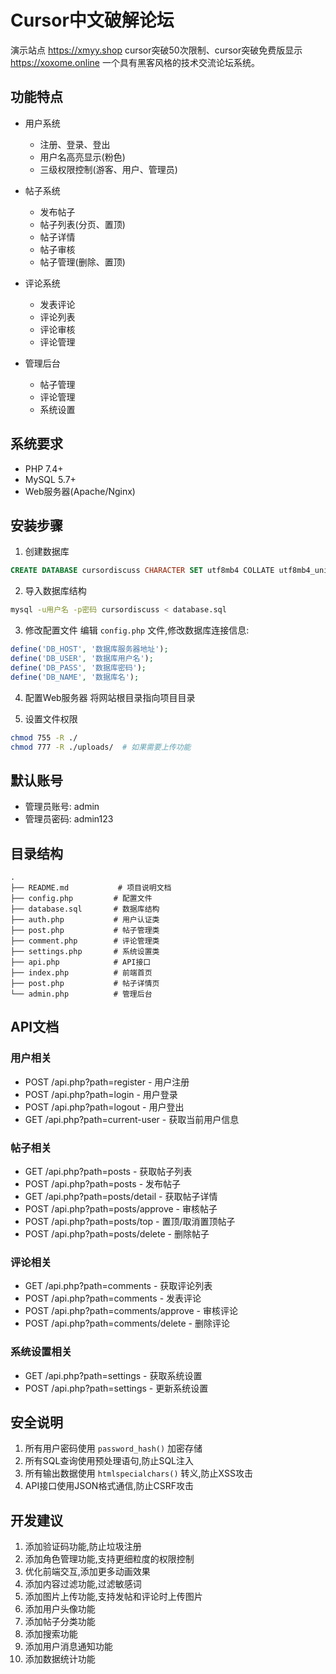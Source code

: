 # Cursor中文破解论坛
演示站点 https://xmyy.shop
cursor突破50次限制、cursor突破免费版显示 https://xoxome.online
一个具有黑客风格的技术交流论坛系统。

## 功能特点

- 用户系统
  - 注册、登录、登出
  - 用户名高亮显示(粉色)
  - 三级权限控制(游客、用户、管理员)

- 帖子系统
  - 发布帖子
  - 帖子列表(分页、置顶)
  - 帖子详情
  - 帖子审核
  - 帖子管理(删除、置顶)

- 评论系统
  - 发表评论
  - 评论列表
  - 评论审核
  - 评论管理

- 管理后台
  - 帖子管理
  - 评论管理
  - 系统设置

## 系统要求

- PHP 7.4+
- MySQL 5.7+
- Web服务器(Apache/Nginx)

## 安装步骤

1. 创建数据库
```sql
CREATE DATABASE cursordiscuss CHARACTER SET utf8mb4 COLLATE utf8mb4_unicode_ci;
```

2. 导入数据库结构
```bash
mysql -u用户名 -p密码 cursordiscuss < database.sql
```

3. 修改配置文件
编辑 `config.php` 文件,修改数据库连接信息:
```php
define('DB_HOST', '数据库服务器地址');
define('DB_USER', '数据库用户名');
define('DB_PASS', '数据库密码');
define('DB_NAME', '数据库名');
```

4. 配置Web服务器
将网站根目录指向项目目录

5. 设置文件权限
```bash
chmod 755 -R ./
chmod 777 -R ./uploads/  # 如果需要上传功能
```

## 默认账号

- 管理员账号: admin
- 管理员密码: admin123

## 目录结构

```
.
├── README.md           # 项目说明文档
├── config.php         # 配置文件
├── database.sql       # 数据库结构
├── auth.php           # 用户认证类
├── post.php           # 帖子管理类
├── comment.php        # 评论管理类
├── settings.php       # 系统设置类
├── api.php            # API接口
├── index.php          # 前端首页
├── post.php           # 帖子详情页
└── admin.php          # 管理后台
```

## API文档

### 用户相关

- POST /api.php?path=register - 用户注册
- POST /api.php?path=login - 用户登录
- POST /api.php?path=logout - 用户登出
- GET /api.php?path=current-user - 获取当前用户信息

### 帖子相关

- GET /api.php?path=posts - 获取帖子列表
- POST /api.php?path=posts - 发布帖子
- GET /api.php?path=posts/detail - 获取帖子详情
- POST /api.php?path=posts/approve - 审核帖子
- POST /api.php?path=posts/top - 置顶/取消置顶帖子
- POST /api.php?path=posts/delete - 删除帖子

### 评论相关

- GET /api.php?path=comments - 获取评论列表
- POST /api.php?path=comments - 发表评论
- POST /api.php?path=comments/approve - 审核评论
- POST /api.php?path=comments/delete - 删除评论

### 系统设置相关

- GET /api.php?path=settings - 获取系统设置
- POST /api.php?path=settings - 更新系统设置

## 安全说明

1. 所有用户密码使用 `password_hash()` 加密存储
2. 所有SQL查询使用预处理语句,防止SQL注入
3. 所有输出数据使用 `htmlspecialchars()` 转义,防止XSS攻击
4. API接口使用JSON格式通信,防止CSRF攻击

## 开发建议

1. 添加验证码功能,防止垃圾注册
2. 添加角色管理功能,支持更细粒度的权限控制
3. 优化前端交互,添加更多动画效果
4. 添加内容过滤功能,过滤敏感词
5. 添加图片上传功能,支持发帖和评论时上传图片
6. 添加用户头像功能
7. 添加帖子分类功能
8. 添加搜索功能
9. 添加用户消息通知功能
10. 添加数据统计功能 
